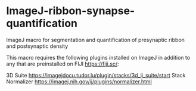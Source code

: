 # ImageJ-ribbon-synapse-quantification
ImageJ macro for segmentation and quantification of presynaptic ribbon and postsynaptic density

This macro requires the following plugins installed on ImageJ in addition to any that are preinstalled on FIJI https://fiji.sc/:

3D Suite https://imagejdocu.tudor.lu/plugin/stacks/3d_ij_suite/start
Stack Normalizer https://imagej.nih.gov/ij/plugins/normalizer.html
